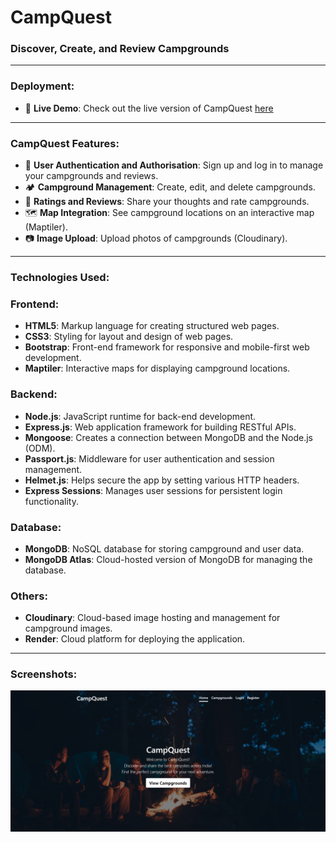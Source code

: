 <h1>CampQuest</h1>
<h3>Discover, Create, and Review Campgrounds</h3>

---

<h3>Deployment:</h3>

- 🚀 **Live Demo**: Check out the live version of CampQuest <a href="https://campquest-c1yx.onrender.com/">here</a>

---

<h3>CampQuest Features:</h3>

- 🔑 **User Authentication and Authorisation**: Sign up and log in to manage your campgrounds and reviews.
- 🏕  **Campground Management**: Create, edit, and delete campgrounds.
- 🌟 **Ratings and Reviews**: Share your thoughts and rate campgrounds.
- 🗺️ **Map Integration**: See campground locations on an interactive map (Maptiler).
- 📷 **Image Upload**: Upload photos of campgrounds (Cloudinary).

---

<h3>Technologies Used:</h3>

### Frontend:
-  **HTML5**: Markup language for creating structured web pages.
-  **CSS3**: Styling for layout and design of web pages.
-  **Bootstrap**: Front-end framework for responsive and mobile-first web development.
-  **Maptiler**: Interactive maps for displaying campground locations.

### Backend:
-  **Node.js**: JavaScript runtime for back-end development.
-  **Express.js**: Web application framework for building RESTful APIs.
-  **Mongoose**: Creates a connection between MongoDB and the Node.js (ODM).
-  **Passport.js**: Middleware for user authentication and session management.
-  **Helmet.js**: Helps secure the app by setting various HTTP headers.
-  **Express Sessions**: Manages user sessions for persistent login functionality.

### Database:
-  **MongoDB**: NoSQL database for storing campground and user data.
-  **MongoDB Atlas**: Cloud-hosted version of MongoDB for managing the database.

### Others:
-  **Cloudinary**: Cloud-based image hosting and management for campground images.
-  **Render**: Cloud platform for deploying the application.

---

<h3>Screenshots:</h3>

![home](https://github.com/PrakharAgarwal135/CampQuest/blob/main/public/images/readme%20ss/home.png)

